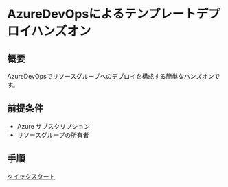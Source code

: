 # AzureDevOpsによるテンプレートデプロイハンズオン

## 概要

AzureDevOpsでリソースグループへのデプロイを構成する簡単なハンズオンです。

## 前提条件

- Azure サブスクリプション
- リソースグループの所有者

## 手順

[クイックスタート](docs/QuickStart.md)